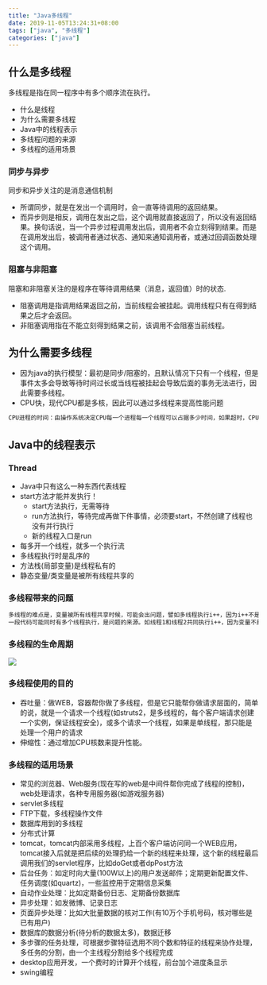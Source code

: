 ```yaml
---
title: "Java多线程"
date: 2019-11-05T13:24:31+08:00
tags: ["java", "多线程"]
categories: ["java"]
---
```

## 什么是多线程
多线程是指在同一程序中有多个顺序流在执行。

* 什么是线程
* 为什么需要多线程
* Java中的线程表示
* 多线程问题的来源
* 多线程的适用场景

### 同步与异步

同步和异步关注的是消息通信机制

* 所谓同步，就是在发出一个调用时，会一直等待调用的返回结果。
* 而异步则是相反，调用在发出之后，这个调用就直接返回了，所以没有返回结果。换句话说，当一个异步过程调用发出后，调用者不会立刻得到结果。而是在调用发出后，被调用者通过状态、通知来通知调用者，或通过回调函数处理这个调用。

### 阻塞与非阻塞
阻塞和非阻塞关注的是程序在等待调用结果（消息，返回值）时的状态.

* 阻塞调用是指调用结果返回之前，当前线程会被挂起。调用线程只有在得到结果之后才会返回。
* 非阻塞调用指在不能立刻得到结果之前，该调用不会阻塞当前线程。

## 为什么需要多线程
* 因为java的执行模型：最初是同步/阻塞的，且默认情况下只有一个线程，但是事件太多会导致等待时间过长或当线程被挂起会导致后面的事务无法进行，因此需要多线程。
* CPU快，现代CPU都是多核，因此可以通过多线程来提高性能问题

``` javascript
CPU进程的时间：由操作系统决定CPU每一个进程每一个线程可以占据多少时间，如果超时，CPU会强制让它终止去执行下一个。
```

## Java中的线程表示

### Thread

* Java中只有这么⼀种东⻄代表线程
* start⽅法才能并发执⾏！
    * start方法执行，无需等待
    * run方法执行，等待完成再做下件事情，必须要start，不然创建了线程也没有并行执行
    * 新的线程入口是run
* 每多开⼀个线程，就多⼀个执⾏流
* 多线程执行时是乱序的
* ⽅法栈(局部变量)是线程私有的
* 静态变量/类变量是被所有线程共享的

### 多线程带来的问题

```html
多线程的难点是，变量被所有线程共享时候，可能会出问题，譬如多线程执行i++，因为i++不是原子操作。
一段代码可能同时有多个线程执行，是问题的来源。如线程1和线程2共同执行i++，因为变量不是原子的，将i写回时可能导致值就出问题了
```

### 多线程的生命周期

![](/images/thread.png)

### 多线程使用的目的

* 吞吐量：做WEB，容器帮你做了多线程，但是它只能帮你做请求层面的，简单的说，就是一个请求一个线程(如struts2，是多线程的，每个客户端请求创建一个实例，保证线程安全)，或多个请求一个线程，如果是单线程，那只能是处理一个用户的请求
* 伸缩性：通过增加CPU核数来提升性能。

### 多线程的适用场景

* 常见的浏览器、Web服务(现在写的web是中间件帮你完成了线程的控制)，web处理请求，各种专用服务器(如游戏服务器)
* servlet多线程
* FTP下载，多线程操作文件
* 数据库用到的多线程
* 分布式计算
* tomcat，tomcat内部采用多线程，上百个客户端访问同一个WEB应用，tomcat接入后就是把后续的处理扔给一个新的线程来处理，这个新的线程最后调用我们的servlet程序，比如doGet或者dpPost方法
* 后台任务：如定时向大量(100W以上)的用户发送邮件；定期更新配置文件、任务调度(如quartz)，一些监控用于定期信息采集
* 自动作业处理：比如定期备份日志、定期备份数据库
* 异步处理：如发微博、记录日志
* 页面异步处理：比如大批量数据的核对工作(有10万个手机号码，核对哪些是已有用户)
* 数据库的数据分析(待分析的数据太多)，数据迁移
* 多步骤的任务处理，可根据步骤特征选用不同个数和特征的线程来协作处理，多任务的分割，由一个主线程分割给多个线程完成
* desktop应用开发，一个费时的计算开个线程，前台加个进度条显示
* swing编程

